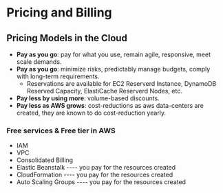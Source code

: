 # Pricing and Billing

## Pricing Models in the Cloud

- **Pay as you go**: pay for what you use, remain agile, responsive, meet scale demands.
- **Pay as you go**: minimize risks, predictably manage budgets, comply with long-term requirements.
  - Reservations are available for EC2 Reserverd Instance, DynamoDB Reserved Capacity, ElastiCache Reserverd Nodes, etc.
- **Pay less by using more**: volume-based discounts.
- **Pay less as AWS grows**: cost-reductions as aws data-centers are created, they are known to do cost-reduction yearly.

### Free services & Free tier in AWS

- IAM
- VPC
- Consolidated Billing
- Elastic Beanstalk         ---- you pay for the resources created
- CloudFormation            ---- you pay for the resources created
- Auto Scaling Groups       ---- you pay for the resources created
